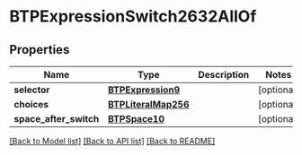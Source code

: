 # BTPExpressionSwitch2632AllOf

## Properties
Name | Type | Description | Notes
------------ | ------------- | ------------- | -------------
**selector** | [**BTPExpression9**](BTPExpression9.md) |  | [optional] 
**choices** | [**BTPLiteralMap256**](BTPLiteralMap256.md) |  | [optional] 
**space_after_switch** | [**BTPSpace10**](BTPSpace10.md) |  | [optional] 

[[Back to Model list]](../README.md#documentation-for-models) [[Back to API list]](../README.md#documentation-for-api-endpoints) [[Back to README]](../README.md)


